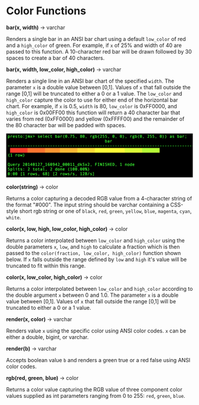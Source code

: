 
Color Functions
===============

**bar(x, width)** -\> varchar

Renders a single bar in an ANSI bar chart using a default `low_color` of red and a `high_color` of green. For example, if `x` of 25% and width of 40 are passed to this function. A 10-character red bar will be drawn followed by 30 spaces to create a bar of 40 characters.

**bar(x, width, low\_color, high\_color)** -\> varchar

Renders a single line in an ANSI bar chart of the specified `width`. The parameter `x` is a double value between \[0,1\]. Values of `x` that fall outside the range \[0,1\] will be truncated to either a 0 or a 1 value.
The `low_color` and `high_color` capture the color to use for either end of the horizontal bar chart. For example, if `x` is 0.5, `width` is 80, `low_color` is 0xFF0000, and `high_color` is 0x00FF00 this function will
return a 40 character bar that varies from red (0xFF0000) and yellow (0xFFFF00) and the remainder of the 80 character bar will be padded with spaces.

![img](../images/functions_color_bar.png)


**color(string)** -\> color

Returns a color capturing a decoded RGB value from a 4-character string of the format \"\#000\". The input string should be varchar containing a CSS-style short rgb string or one of `black`, `red`, `green`, `yellow`,
`blue`, `magenta`, `cyan`, `white`.

**color(x, low, high, low\_color, high\_color)** -\> color

Returns a color interpolated between `low_color` and `high_color` using the double parameters `x`, `low`, and `high` to calculate a fraction which is then passed to the `color(fraction, low_color, high_color)`
function shown below. If `x` falls outside the range defined by `low` and `high` it\'s value will be truncated to fit within this range.

**color(x, low\_color, high\_color)** -\> color

Returns a color interpolated between `low_color` and `high_color` according to the double argument `x` between 0 and 1.0. The parameter `x` is a double value between \[0,1\]. Values of `x` that fall outside the range \[0,1\] will be truncated to either a 0 or a 1 value.

**render(x, color)** -\> varchar

Renders value `x` using the specific color using ANSI color codes. `x` can be either a double, bigint, or varchar.

**render(b)** -\> varchar

Accepts boolean value `b` and renders a green true or a red false using ANSI color codes.

**rgb(red, green, blue)** -\> color

Returns a color value capturing the RGB value of three component color values supplied as int parameters ranging from 0 to 255: `red`, `green`, `blue`.


